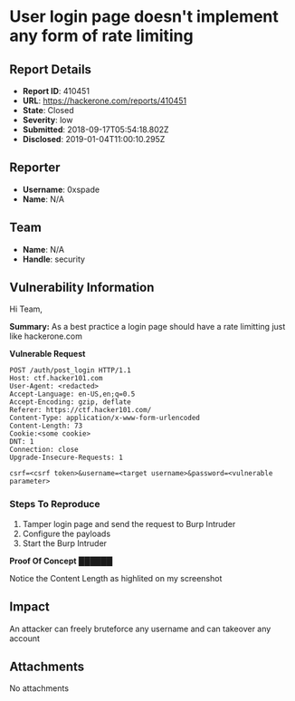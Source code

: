 # User login page doesn't implement any form of rate limiting

## Report Details
- **Report ID**: 410451
- **URL**: https://hackerone.com/reports/410451
- **State**: Closed
- **Severity**: low
- **Submitted**: 2018-09-17T05:54:18.802Z
- **Disclosed**: 2019-01-04T11:00:10.295Z

## Reporter
- **Username**: 0xspade
- **Name**: N/A

## Team
- **Name**: N/A
- **Handle**: security

## Vulnerability Information
Hi Team,

**Summary:**
As a best practice a login page should have a rate limitting just like hackerone.com

**Vulnerable Request**
```
POST /auth/post_login HTTP/1.1
Host: ctf.hacker101.com
User-Agent: <redacted>
Accept-Language: en-US,en;q=0.5
Accept-Encoding: gzip, deflate
Referer: https://ctf.hacker101.com/
Content-Type: application/x-www-form-urlencoded
Content-Length: 73
Cookie:<some cookie>
DNT: 1
Connection: close
Upgrade-Insecure-Requests: 1

csrf=<csrf token>&username=<target username>&password=<vulnerable parameter>
```
### Steps To Reproduce

1. Tamper login page and send the request to Burp Intruder
2. Configure the payloads
3. Start the Burp Intruder

**Proof Of Concept**
██████

Notice the Content Length as highlited on my screenshot

## Impact

An attacker can freely bruteforce any username and can takeover any account

## Attachments
No attachments
